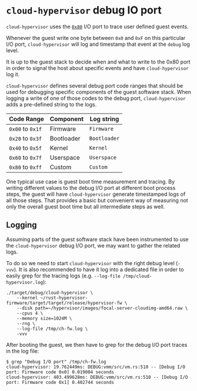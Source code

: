 # `cloud-hypervisor` debug IO port

`cloud-hypervisor` uses the [`0x80`](https://www.intel.com/content/www/us/en/support/articles/000005500/boards-and-kits.html)
I/O port to trace user defined guest events.

Whenever the guest write one byte between `0x0` and `0xF` on this particular
I/O port, `cloud-hypervisor` will log and timestamp that event at the `debug`
log level.

It is up to the guest stack to decide when and what to write to the 0x80 port
in order to signal the host about specific events and have `cloud-hypervisor`
log it.

`cloud-hypervisor` defines several debug port code ranges that should be used
for debugging specific components of the guest software stack. When logging a
write of one of those codes to the debug port, `cloud-hypervisor` adds a
pre-defined string to the logs.

| Code Range       | Component   | Log string   |
| ---------------- | ----------- | ------------ |
| `0x00` to `0x1f` | Firmware    | `Firmware`   |
| `0x20` to `0x3f` | Bootloader  | `Bootloader` |
| `0x40` to `0x5f` | Kernel      | `Kernel`     |
| `0x60` to `0x7f` | Userspace   | `Userspace`  |
| `0x80` to `0xff` | Custom      | `Custom`     |

One typical use case is guest boot time measurement and tracing. By writing
different values to the debug I/O port at different boot process steps, the
guest will have `cloud-hypervisor` generate timestamped logs of all those steps.
That provides a basic but convenient way of measuring not only the overall guest
boot time but all intermediate steps as well.

## Logging

Assuming parts of the guest software stack have been instrumented to use the
`cloud-hypervisor` debug I/O port, we may want to gather the related logs.

To do so we need to start `cloud-hypervisor` with the right debug level
(`-vvv`). It is also recommended to have it log into a dedicated file in order
to easily grep for the tracing logs (e.g.
`--log-file /tmp/cloud-hypervisor.log`):

```
./target/debug/cloud-hypervisor \
    --kernel ~/rust-hypervisor-firmware/target/target/release/hypervisor-fw \
    --disk path=~/hypervisor/images/focal-server-cloudimg-amd64.raw \
    --cpus 4 \
    --memory size=1024M \
    --rng \
    --log-file /tmp/ch-fw.log \
    -vvv
```

After booting the guest, we then have to grep for the debug I/O port traces in
the log file:

```Shell
$ grep "Debug I/O port" /tmp/ch-fw.log
cloud-hypervisor: 19.762449ms: DEBUG:vmm/src/vm.rs:510 -- [Debug I/O port: Firmware code 0x0] 0.019004 seconds
cloud-hypervisor: 403.499628ms: DEBUG:vmm/src/vm.rs:510 -- [Debug I/O port: Firmware code 0x1] 0.402744 seconds
```
